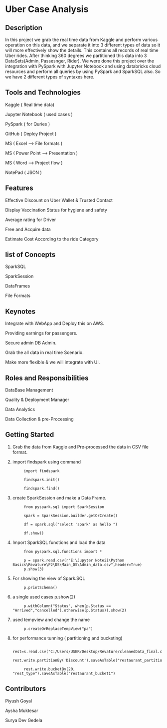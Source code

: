 # Uber Case Analysis
## Description
In this project we grab the real time data from Kaggle and perform various operation on this data, and we separate it  into 3 different types of data so it will more effectively show the details. This contains all records of real time Uber rides.
After thinking 360 degrees we partitioned this data into 3 DataSets(Admin, Passesnger, Rider).
We were done this project over the integration with PySpark with Jupyter Notebook and using databricks cloud resources and perform all queries by using PySpark and SparkSQL also.
So we have 2 different types of syntaxes here.

## Tools and Technologies

Kaggle ( Real time data)

Jupyter Notebook ( used cases )

PySpark ( for Quries )

GitHub ( Deploy Project )

MS ( Excel --> File formats )

MS ( Power Point --> Presentation )

MS ( Word --> Project flow )

NotePad ( JSON )


## Features

Effective Discount on Uber Wallet & Trusted Contact

Display Vaccination Status for hygiene and safety

Average rating for Driver 

Free and Acquire data

Estimate Cost According to the ride Category

## list of Concepts

SparkSQL

SparkSession

DataFrames

File Formats

## Keynotes

Integrate with WebApp and Deploy this on AWS.

Providing earnings for passengers.

Secure admin DB Admin.

Grab the all data in real time Scenario.

Make more flexible & we will integrate with UI.

## Roles and Responsibilities 

DataBase Management

Quality & Deployment Manager

Data Analytics 

Data Collection & pre-Processing

## Getting Started

1. Grab the data from Kaggle and Pre-processed the data in CSV file format.
2. import findspark using command

            import findspark

            findspark.init()

            findspark.find()
    
3. create SparkSession and make a Data Frame.


            from pyspark.sql import SparkSession

            spark = SparkSession.builder.getOrCreate()

            df = spark.sql("select 'spark' as hello ")

            df.show()
4. Import SparkSQL functions and load the data


            from pyspark.sql.functions import *

            p = spark.read.csv(r"E:\Jupyter Noteii\Python Basics\Revature\P2\DS\Main_DS\Admin_data.csv",header=True)
            p.show(3)
            
5. For showing the view of Spark.SQL

            p.printSchema()

6. a single used cases 
            p.show(2)
            
            p.withColumn("Status", when(p.Status == "Arrived","cancelled").otherwise(p.Status)).show(2)
7. used tempview and change the name

            p.createOrReplaceTempView("pa")

8. for performance tunning ( partitioning and bucketing)

            rest=s.read.csv("C:/Users/USER/Desktop/Revature/cleanedData_final.csv",inferSchema=True,header=True)
            rest.write.partitionBy('Discount').saveAsTable("restaurant_partition1")

            rest.write.bucketBy(20, "rest_type").saveAsTable("restaurant_bucket1")

            

## Contributors

Piyush Goyal

Aysha Muktesar

Surya Dev Gedela

